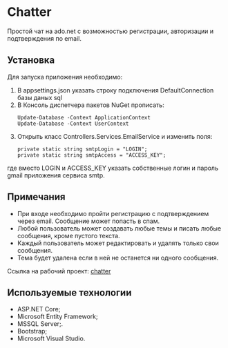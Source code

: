 # Chatter

Простой чат на ado.net с возможностью регистрации, авторизации и подтверждения по email.

## Установка

Для запуска приложения необходимо:

1. В appsettings.json указать строку подключения DefaultConnection базы даных sql
2. В Консоль диспетчера пакетов NuGet прописать:
   ```
   Update-Database -Context ApplicationContext
   Update-Database -Context UserContext
   ```
3. Открыть класс Controllers.Services.EmailService и изменить поля:
   ```
   private static string smtpLogin = "LOGIN";
   private static string smtpAccess = "ACCESS_KEY";
   ```
  где вместо LOGIN и ACCESS_KEY указать собственные логин и пароль gmail приложения сервиса smtp.
  
## Примечания

* При входе необходимо пройти регистрацию с подтверждением через email. Сообщение может попасть в спам.
* Любой пользователь может создавать любые темы и писать любые сообщения, кроме пустого текста.
* Каждый пользователь может редактировать и удалять только свои сообщения.
* Тема будет удалена если в ней не останется ни одного сообщения.

Ссылка на рабочий проект: [chatter](https://chatter20200420143225.azurewebsites.net)

## Используемые технологии

* ASP.NET Core;
* Microsoft Entity Framework;
* MSSQL Server;.
* Bootstrap;
* Microsoft Visual Studio.

